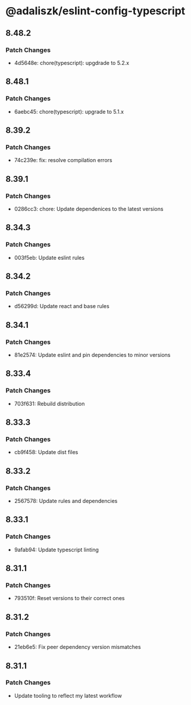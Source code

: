 # @adaliszk/eslint-config-typescript

## 8.48.2

### Patch Changes

- 4d5648e: chore(typescript): upgdrade to 5.2.x

## 8.48.1

### Patch Changes

- 6aebc45: chore(typescript): upgrade to 5.1.x

## 8.39.2

### Patch Changes

- 74c239e: fix: resolve compilation errors

## 8.39.1

### Patch Changes

- 0286cc3: chore: Update dependenices to the latest versions

## 8.34.3

### Patch Changes

- 003f5eb: Update eslint rules

## 8.34.2

### Patch Changes

- d56299d: Update react and base rules

## 8.34.1

### Patch Changes

- 81e2574: Update eslint and pin dependencies to minor versions

## 8.33.4

### Patch Changes

- 703f631: Rebuild distribution

## 8.33.3

### Patch Changes

- cb9f458: Update dist files

## 8.33.2

### Patch Changes

- 2567578: Update rules and dependencies

## 8.33.1

### Patch Changes

- 9afab94: Update typescript linting

## 8.31.1

### Patch Changes

- 793510f: Reset versions to their correct ones

## 8.31.2

### Patch Changes

- 21eb6e5: Fix peer dependency version mismatches

## 8.31.1

### Patch Changes

- Update tooling to reflect my latest workflow
